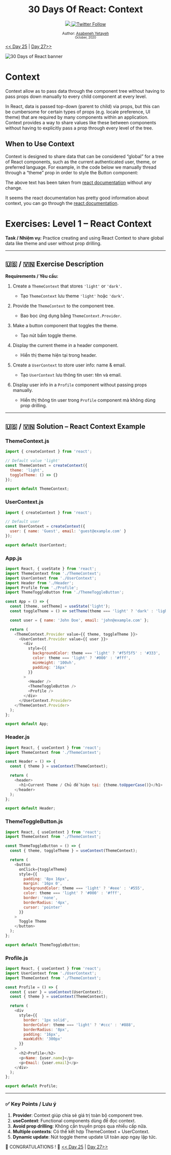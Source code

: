 <div align="center">
  <h1> 30 Days Of React: Context</h1>
  <a class="header-badge" target="_blank" href="https://www.linkedin.com/in/asabeneh/">
  <img src="https://img.shields.io/badge/style--5eba00.svg?label=LinkedIn&logo=linkedin&style=social">
  </a>
  <a class="header-badge" target="_blank" href="https://twitter.com/Asabeneh">
  <img alt="Twitter Follow" src="https://img.shields.io/twitter/follow/asabeneh?style=social">
  </a>

<sub>Author:
<a href="https://www.linkedin.com/in/asabeneh/" target="_blank">Asabeneh Yetayeh</a><br>
<small> October, 2020</small>
</sub>

</div>

[<< Day 25](../25_Custom_Hooks/25_custom_hooks.md) | [Day 27>>](../27_Ref/27_ref.md)

![30 Days of React banner](../images/30_days_of_react_banner_day_26.jpg)

# Context

Context allow as to pass data through the component tree without having to pass props down manually to every child component at every level.

In React, data is passed top-down (parent to child) via props, but this can be cumbersome for certain types of props (e.g. locale preference, UI theme) that are required by many components within an application. Context provides a way to share values like these between components without having to explicitly pass a prop through every level of the tree.

## When to Use Context

Context is designed to share data that can be considered “global” for a tree of React components, such as the current authenticated user, theme, or preferred language. For example, in the code below we manually thread through a “theme” prop in order to style the Button component:

The above text has been taken from [react documentation](https://reactjs.org/docs/context.html) without any change.

It seems the react documentation has pretty good information about context, you can go through the [react documentation](https://reactjs.org/docs/context.html).

# Exercises: Level 1 – React Context

**Task / Nhiệm vụ:**
Practice creating and using React Context to share global data like theme and user without prop drilling.

---

## 🇺🇸 / 🇻🇳 Exercise Description

**Requirements / Yêu cầu:**

1. Create a `ThemeContext` that stores `'light'` or `'dark'`.

   * Tạo `ThemeContext` lưu theme `'light'` hoặc `'dark'`.

2. Provide the `ThemeContext` to the component tree.

   * Bao bọc ứng dụng bằng `ThemeContext.Provider`.

3. Make a button component that toggles the theme.

   * Tạo nút bấm toggle theme.

4. Display the current theme in a header component.

   * Hiển thị theme hiện tại trong header.

5. Create a `UserContext` to store user info: name & email.

   * Tạo `UserContext` lưu thông tin user: tên và email.

6. Display user info in a `Profile` component without passing props manually.

   * Hiển thị thông tin user trong `Profile` component mà không dùng prop drilling.

---

## 🇺🇸 / 🇻🇳 Solution – React Context Example

### ThemeContext.js

```javascript
import { createContext } from 'react';

// Default value 'light'
const ThemeContext = createContext({
  theme: 'light',
  toggleTheme: () => {}
});

export default ThemeContext;
```

### UserContext.js

```javascript
import { createContext } from 'react';

// Default user
const UserContext = createContext({
  user: { name: 'Guest', email: 'guest@example.com' }
});

export default UserContext;
```

### App.js

```javascript
import React, { useState } from 'react';
import ThemeContext from './ThemeContext';
import UserContext from './UserContext';
import Header from './Header';
import Profile from './Profile';
import ThemeToggleButton from './ThemeToggleButton';

const App = () => {
  const [theme, setTheme] = useState('light');
  const toggleTheme = () => setTheme(theme === 'light' ? 'dark' : 'light');

  const user = { name: 'John Doe', email: 'john@example.com' };

  return (
    <ThemeContext.Provider value={{ theme, toggleTheme }}>
      <UserContext.Provider value={{ user }}>
        <div
          style={{
            backgroundColor: theme === 'light' ? '#f5f5f5' : '#333',
            color: theme === 'light' ? '#000' : '#fff',
            minHeight: '100vh',
            padding: '16px'
          }}
        >
          <Header />
          <ThemeToggleButton />
          <Profile />
        </div>
      </UserContext.Provider>
    </ThemeContext.Provider>
  );
};

export default App;
```

### Header.js

```javascript
import React, { useContext } from 'react';
import ThemeContext from './ThemeContext';

const Header = () => {
  const { theme } = useContext(ThemeContext);

  return (
    <header>
      <h1>Current Theme / Chủ đề hiện tại: {theme.toUpperCase()}</h1>
    </header>
  );
};

export default Header;
```

### ThemeToggleButton.js

```javascript
import React, { useContext } from 'react';
import ThemeContext from './ThemeContext';

const ThemeToggleButton = () => {
  const { theme, toggleTheme } = useContext(ThemeContext);

  return (
    <button
      onClick={toggleTheme}
      style={{
        padding: '8px 16px',
        margin: '16px 0',
        backgroundColor: theme === 'light' ? '#eee' : '#555',
        color: theme === 'light' ? '#000' : '#fff',
        border: 'none',
        borderRadius: '4px',
        cursor: 'pointer'
      }}
    >
      Toggle Theme
    </button>
  );
};

export default ThemeToggleButton;
```

### Profile.js

```javascript
import React, { useContext } from 'react';
import UserContext from './UserContext';
import ThemeContext from './ThemeContext';

const Profile = () => {
  const { user } = useContext(UserContext);
  const { theme } = useContext(ThemeContext);

  return (
    <div
      style={{
        border: '1px solid',
        borderColor: theme === 'light' ? '#ccc' : '#888',
        borderRadius: '8px',
        padding: '16px',
        maxWidth: '300px'
      }}
    >
      <h2>Profile</h2>
      <p>Name: {user.name}</p>
      <p>Email: {user.email}</p>
    </div>
  );
};

export default Profile;
```

---

### ✅ Key Points / Lưu ý

1. **Provider**: Context giúp chia sẻ giá trị toàn bộ component tree.
2. **useContext**: Functional components dùng để đọc context.
3. **Avoid prop drilling**: Không cần truyền props qua nhiều cấp nữa.
4. **Multiple contexts**: Có thể kết hợp ThemeContext + UserContext.
5. **Dynamic update**: Nút toggle theme update UI toàn app ngay lập tức.

🎉 CONGRATULATIONS ! 🎉
[<< Day 25](../25_Custom_Hooks/25_custom_hooks.md) | [Day 27>>](../27_Ref/27_ref.md)
